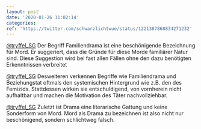 ```yaml
---
layout: post
date: '2020-01-26 11:02:14'
categories: 
ref: 'https://twitter.com/schwarzlichtwue/status/1221387868834271232'
---
```

[@tryffel_SG](https://twitter.com/tryffel_SG) Der Begriff Familiendrama ist eine beschönigende Bezeichnung für Mord. Er suggeriert, dass die Gründe für diese Morde familiärer Natur sind. Diese Suggestion wird bei fast allen Fällen ohne den dazu benötigten Erkenntnissen verbreitet

[@tryffel_SG](https://twitter.com/tryffel_SG) Desweiteren verkennen Begriffe wie Familiendrama und Beziehungstat oftmals den systemischen Hintergrund wie z.B. den des Femizids. Stattdessen wirken sie entschuldigend, von vornherein nicht aufhaltbar und machen die Motivation des Täter nachvollziehbar.

[@tryffel_SG](https://twitter.com/tryffel_SG) Zuletzt ist Drama eine literarische Gattung und keine Sonderform von Mord. Mord als Drama zu bezeichnen ist also nicht nur beschönigend, sondern schlichtweg falsch.